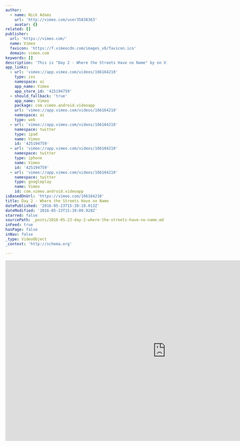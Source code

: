 ```yaml
---
author:
  - name: Nick Adams
    url: 'http://vimeo.com/user35838363'
    avatar: {}
related: []
publisher:
  url: 'https://vimeo.com/'
  name: Vimeo
  favicon: 'https://f.vimeocdn.com/images_v6/favicon.ico'
  domain: vimeo.com
keywords: []
description: 'This is "Day 2 - Where the Streets Have no Name" by on Vimeo, the home for high quality videos and the people who love them.'
app_links:
  - url: 'vimeo://app.vimeo.com/videos/166164210'
    type: ios
    namespace: ai
    app_name: Vimeo
    app_store_id: '425194759'
  - should_fallback: 'true'
    app_name: Vimeo
    package: com.vimeo.android.videoapp
    url: 'vimeo://app.vimeo.com/videos/166164210'
    namespace: ai
    type: web
  - url: 'vimeo://app.vimeo.com/videos/166164210'
    namespace: twitter
    type: ipad
    name: Vimeo
    id: '425194759'
  - url: 'vimeo://app.vimeo.com/videos/166164210'
    namespace: twitter
    type: iphone
    name: Vimeo
    id: '425194759'
  - url: 'vimeo://app.vimeo.com/videos/166164210'
    namespace: twitter
    type: googleplay
    name: Vimeo
    id: com.vimeo.android.videoapp
isBasedOnUrl: 'https://vimeo.com/166164210'
title: Day 2 - Where the Streets Have no Name
datePublished: '2016-05-23T15:39:10.013Z'
dateModified: '2016-05-23T15:39:09.928Z'
starred: false
sourcePath: _posts/2016-05-23-day-2-where-the-streets-have-no-name.md
inFeed: true
hasPage: false
inNav: false
_type: VideoObject
_context: 'http://schema.org'

---
```

<iframe src="https://cdn.embedly.com/widgets/media.html?src=https%3A%2F%2Fplayer.vimeo.com%2Fvideo%2F166164210&amp;url=https%3A%2F%2Fvimeo.com%2F166164210&amp;image=http%3A%2F%2Fi.vimeocdn.com%2Fvideo%2F570181642_1280.jpg&amp;key=b7d04c9b404c499eba89ee7072e1c4f7&amp;type=text%2Fhtml&amp;schema=vimeo" width="1000" height="563" scrolling="no" frameborder="0" allowfullscreen="" style=""></iframe>